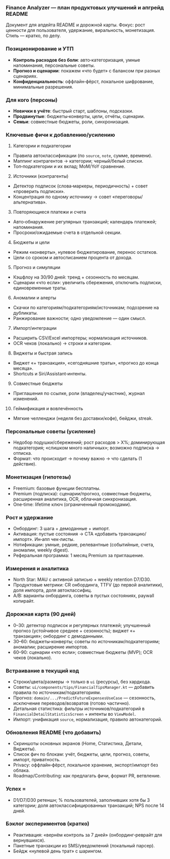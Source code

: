 ### Finance Analyzer — план продуктовых улучшений и апгрейд README

Документ для апдейта README и дорожной карты. Фокус: рост ценности для пользователя, удержание, виральность,
монетизация. Стиль — кратко, по делу.

### Позиционирование и УТП

- **Контроль расходов без боли**: авто‑категоризация, умные напоминания, персональные советы.
- **Прогноз и сценарии**: покажем «что будет» с балансом при разных сценариях.
- **Конфиденциальность**: оффлайн‑фёрст, локальное шифрование, минимальные разрешения.

### Для кого (персоны)

- **Новички в учёте**: быстрый старт, шаблоны, подсказки.
- **Продвинутые**: бюджеты‑конверты, цели, отчёты, сценарии.
- **Семьи**: совместные бюджеты, роли, синхронизация.

### Ключевые фичи к добавлению/усилению

1) Категории и подкатегории

- Правила автоклассификации (по `source`, `note`, сумме, времени).
- Маппинг контрагентов → категории; черный/белый списки.
- Топ‑подкатегории и их вклад; MoM/YoY сравнение.

2) Источники (контрагенты)

- Детектор подписок (слова‑маркеры, периодичность) + совет «проверить подписки».
- Концентрация по одному источнику → совет «переговоры/альтернатива».

3) Повторяющиеся платежи и счета

- Авто‑обнаружение регулярных транзакций; календарь платежей; напоминания.
- Просроки/ожидаемые счета в отдельной секции.

4) Бюджеты и цели

- Режим «конверты», нулевое бюджетирование, перенос остатков.
- Цели со сроком и автосписанием процента от дохода.

5) Прогноз и симуляции

- Кэшфлоу на 30/90 дней: тренд + сезонность по месяцам.
- Сценарии «что если»: увеличить сбережения, отключить подписки, единовременные траты.

6) Аномалии и алерты

- Скачки по категориям/подкатегориям/источникам; подозрение на дубликаты.
- Ранжирование важности; одно уведомление — один смысл.

7) Импорт/интеграции

- Расширить CSV/Excel импортеры; нормализация источников.
- OCR чеков (локально) → строки и категории.

8) Виджеты и быстрая запись

- Виджет «+ транзакция», «сегодняшние траты», «прогноз до конца месяца».
- Shortcuts и Siri/Assistant‑интенты.

9) Совместные бюджеты

- Приглашения по ссылке, роли (владелец/участник), журнал изменений.

10) Геймификация и вовлечённость

- Мягкие челленджи (неделя без доставки/кофе), бейджи, streak.

### Персональные советы (усиление)

- Недобор подушки/сбережений; рост расходов > X%; доминирующая подкатегория; «слишком много наличных»; возможно
  подписка → отписка.
- Формат: что происходит → почему важно → что сделать (1 действие).

### Монетизация (гипотезы)

- Freemium: базовые функции бесплатны.
- Premium (подписка): сценарии/прогноз, совместные бюджеты, расширенная аналитика, OCR, облачная синхронизация.
- One‑time: lifetime ключ (ограниченный промокодами).

### Рост и удержание

- Онбординг: 3 шага + демоданные + импорт.
- Активация: пустые состояния → CTA «добавить транзакцию/импорт». Ин‑апп чек‑листы.
- Нотификации: умные, редкие, релевантные (событийные, счета, аномалии, weekly digest).
- Реферальная программа: 1 месяц Premium за приглашение.

### Измерения и аналитика

- North Star: MAU с активной записью + weekly retention D7/D30.
- Продуктовые метрики: CR онбординга, TTFV (до первой аналитики), доля импорта, доля автоклассифиц.
- A/B: варианты онбординга, советы в пустых состояниях, paywall копирайт.

### Дорожная карта (90 дней)

- 0–30: детектор подписок и регулярных платежей; улучшенный прогноз (устойчивое среднее + сезонность); виджет «+
  транзакция»; онбординг с демоданными.
- 30–60: бюджеты‑конверты; советы по источникам/подкатегориям; аномалии; расширение импортов.
- 60–90: сценарии «что если»; совместные бюджеты (MVP); OCR чеков (локально).

### Встраивание в текущий код

- Строки/цвета/размеры → только в `ui` (ресурсы), без хардкода.
- Советы: `ui/components/tips/FinancialTipsManager.kt` — добавить правила по источникам/подкатегориям.
- Прогноз: `domain/.../PredictFutureExpensesUseCase` — сезонность, исключение переводов/возвратов (готово частично).
- Детальная статистика: фильтры источников/подкатегорий в `FinancialDetailStatisticsScreen` + интенты во `ViewModel`.
- Импорт: унификация `source`, нормализация, правило автокатегорий.

### Обновления README (что добавить)

- Скриншоты основных экранов (Home, Статистика, Детали, Виджеты).
- Список фич по блокам: учёт, бюджеты, цели, прогноз, советы, импорт, приватность.
- Privacy: оффлайн‑фёрст, локальное хранение, экспорт/импорт без облака.
- Roadmap/Contributing: как предлагать фичи, формат PR, ветвление.

### Успех =

- D1/D7/D30 ретеншн; % пользователей, заполнивших хотя бы 3 категории; доля автоклассифицированных транзакций; NPS после
  14 дней.

### Бэклог экспериментов (кратко)

- Реактивация: «вернём контроль за 7 дней» (онбординг‑реврайт для вернувшихся).
- Пакетные транзакции из SMS/уведомлений (локальный парсер).
- Бейдж «нулевой день трат» с шарингом.


